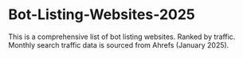 # Bot-Listing-Websites-2025
This is a comprehensive list of bot listing websites. Ranked by traffic. Monthly search traffic data is sourced from Ahrefs (January 2025).
